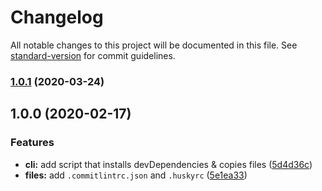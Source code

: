 # Changelog

All notable changes to this project will be documented in this file. See [standard-version](https://github.com/conventional-changelog/standard-version) for commit guidelines.

### [1.0.1](https://github.com/remarkablemark/conventional-release-setup/compare/v1.0.0...v1.0.1) (2020-03-24)

## 1.0.0 (2020-02-17)


### Features

* **cli:** add script that installs devDependencies & copies files ([5d4d36c](https://github.com/remarkablemark/conventional-release-setup/commit/5d4d36cafa4b94a87d616eeb9603a807daf30260))
* **files:** add `.commitlintrc.json` and `.huskyrc` ([5e1ea33](https://github.com/remarkablemark/conventional-release-setup/commit/5e1ea33794b01fa82e42e5520e7bb17a77da2e98))
